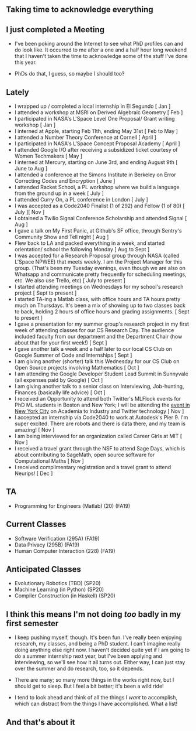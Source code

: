 ## Taking time to acknowledge everything

## I just completed a Meeting
- I've been poking around the Internet to see what PhD profiles can and do look like. 
  It occurred to me after a one and a half hour long weekend that I haven't taken the time to acknowledge 
  some of the stuff I've done this year.
  
- PhDs do that, I guess, so maybe I should too?
  
## Lately

- I wrapped up / completed a local internship in El Segundo [ Jan ]
- I attended a workshop at MSRI on Derived Algebraic Geometry [ Feb ]
- I participated in NASA's L'Space Level One Proposal/ Grant writing workshop [ Jan ]
- I interned at Apple, starting Feb 11th, ending May 31st [ Feb to May ]
- I attended a Number Theory Conference at Cornell [ April ]
- I participated in NASA's L'Space Concept Proposal Academy [ April ]
- I attended Google I/O after receiving a subsidized ticket courtesy of Women Techmakers [ May ]
- I interned at Mercury, starting on June 3rd, and ending August 9th [ June to Aug ]
- I attended a conference at the Simons Institute in Berkeley on Error Correcting Codes and Encryption [ June ]
- I attended Racket School, a PL workshop where we build a language from the ground up in a week [ July ]
- I attended Curry On, a PL conference in London [ July ]
- I was accepted as a Code2040 Finalist (1 of 292) and Fellow (1 of 80) [ July ][ Nov ]
- I obtained a Twilio Signal Conference Scholarship and attended Signal [ Aug ]
- I gave a talk on My First Panic, at Github's SF office, through Sentry's Community Show and Tell night [ Aug ]
- Flew back to LA and packed everything in a week, and started orientation/ school the following Monday [ Aug to Sept ]
- I was accepted for a Research Proposal group through NASA (called L'Space NPWEE) that meets weekly. I am the Project Manager
  for this group.
  (That's been my Tuesday evenings, even though we are also on Whatsapp and communicate pretty
  frequently for scheduling meetings, etc. We also use Trello, etc) [ July to present ]
- I started attending meetings on Wednesdays for my school's research project [ Sept to present ] 
- I started TA-ing a Matlab class, with office hours and TA hours pretty much on Thursdays. It's been a mix
  of showing up to two classes back to back, holding 2 hours of office hours and grading assignments. [ Sept to present ]
- I gave a presentation for my summer group's research project in my first week of attending classes for our CS Research Day. The audience included faculty from
  our department and the Department Chair (how about that for your first week!) [ Sept ] 
- I gave another talk a week and a half later to our local CS Club on Google Summer of Code and Internships [ Sept ]
- I am giving another (shorter) talk this Wednesday for our CS Club on Open Source projects involving Mathematics [ Oct ]
- I am attending the Google Developer Student Lead Summit in Sunnyvale (all expenses paid by Google) [ Oct ]
- I am giving another talk to a senior class on Interviewing, Job-hunting, Finances (basically life advice) [ Oct ] 
- I received an Opportunity to attend both Twitter's MLFlock events for PhD ML students in Boston and New York; 
  I will be attending the [event in New York City](https://mlflocktalkny2019.splashthat.com/) on Academia to Industry and Twitter technology [ Nov ]
- I accepted an internship via Code2040 to work at Autodesk's Pier 9. I'm super excited. There are robots and there is data there, and my team is amazing! [ Nov ] 
- I am being interviewed for an organization called Career Girls at MIT [ Nov ]
- I received a travel grant through the NSF to attend Sage Days, which is about contributing to SageMath,
  open source software for Computational Maths [ Nov ]
- I received complimentary registration and a travel grant to attend Neurips! [ Dec ]
  
  
## TA
- Programming for Engineers (Matlab) (20) (FA19)

## Current Classes
- Software Verification (295A) (FA19)
- Data Privacy (295B) (FA19)
- Human Computer Interaction (228) (FA19)

## Anticipated Classes
- Evolutionary Robotics (TBD) (SP20)
- Machine Learning (in Python) (SP20)
- Compiler Construction (in Haskell) (SP20)

## I think this means I'm not doing *too* badly in my first semester

- I keep pushing myself, though. It's been fun. I've really been enjoying research, my classes, and being a PhD student.
  I can't imagine really doing anything else right now. I haven't decided quite yet if I am going to do a summer internship
  next year, but I've been applying and interviewing, so we'll see how it all turns out. Either way, I can just stay over
  the summer and do research, too, so it depends. 
  
- There are many; so many more things in the works right now, but I should get to sleep. But I feel a bit better; it's been
  a wild ride!
- I tend to look ahead and think of all the things I *want* to accomplish, which can distract from the things I have accomplished. What a list!
  
## And that's about it
